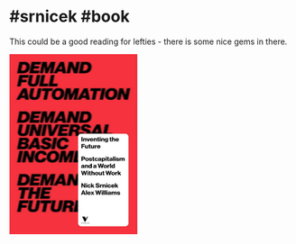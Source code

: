 # #srnicek #book

This could be a good reading for lefties - there is some nice gems in there. 

![](18-31.png)
